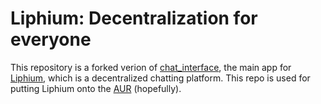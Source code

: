 # Liphium: Decentralization for everyone

This repository is a forked verion of [chat_interface](https://github.com/Liphium/chat_interface), the main app for [Liphium](https://github.com/Liphium), which is a decentralized chatting platform. This repo is used for putting Liphium onto the [AUR](https://aur.archlinux.org/) (hopefully).
